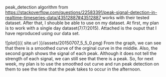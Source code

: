 peak_detection algorithm from https://stackoverflow.com/questions/22583391/peak-signal-detection-in-realtime-timeseries-data/43512887#43512887 works with their tested dataset. After that, I shouble be able to use on my dataset. At first, my plan is to work with a single day dataset(7/7/2015). Attached is the ouput that I have reproduced using our data set. 

![plot]({{ site.url }}/assets/20150707_5_5_0.png)
From the graph, we can see that there is a smoothed curve of the orginal curve in the middle. Also, the second graph shows the signal of each peak. Although it does not tell the strength of each signal, we can still see that there is a peak. So, for next week, my plan is to use the smoothed out curve and run peak detection on them to see the time that the peak takes to occur in the afternoon. 